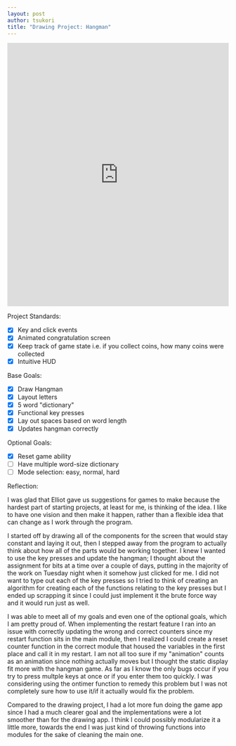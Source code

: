 ```yaml
---
layout: post
author: tsukori
title: "Drawing Project: Hangman"
---
```


<iframe src="https://trinket.io/embed/python/02cefbfd83" width="100%" height="600" frameborder="0" marginwidth="0" marginheight="0" allowfullscreen></iframe>

Project Standards:

- [x] Key and click events
- [x] Animated congratulation screen
- [x] Keep track of game state i.e. if you collect coins, how many coins were collected
- [x] Intuitive HUD

Base Goals:

- [x] Draw Hangman 
- [x] Layout letters
- [x] 5 word "dictionary"
- [x] Functional key presses
- [x] Lay out spaces based on word length
- [x] Updates hangman correctly

Optional Goals:

- [x] Reset game ability
- [ ] Have multiple word-size dictionary
- [ ] Mode selection: easy, normal, hard

Reflection: 

I was glad that Elliot gave us suggestions for games to make because the hardest part of starting projects, at least for me, is thinking of the idea. I like to have one vision and then make it happen, rather than a flexible idea that can change as I work through the program. 

I started off by drawing all of the components for the screen that would stay constant and laying it out, then I stepped away from the program to actually think about how all of the parts would be working together. I knew I wanted to use the key presses and update the hangman; I thought about the assignment for bits at a time over a couple of days, putting in the majority of the work on Tuesday night when it somehow just clicked for me. I did not want to type out each of the key presses so I tried to think of creating an algorithm for creating each of the functions relating to the key presses but I ended up scrapping it since I could just implement it the brute force way and it would run just as well.    

I was able to meet all of my goals and even one of the optional goals, which I am pretty proud of. When implementing the restart feature I ran into an issue with correctly updating the wrong and correct counters since my restart function sits in the main module, then I realized I could create a reset counter function in the correct module that housed the variables in the first place and call it in my restart. I am not all too sure if my "animation" counts as an animation since nothing actually moves but I thought the static display fit more with the hangman game. As far as I know the only bugs occur if you try to press multple keys at once or if you enter them too quickly. I was considering using the ontimer function to remedy this problem but I was not completely sure how to use it/if it actually would fix the problem. 

Compared to the drawing project, I had a lot more fun doing the game app since I had a much clearer goal and the implementations were a lot smoother than for the drawing app. I think I could possibly modularize it a little more, towards the end I was just kind of throwing functions into modules for the sake of cleaning the main one. 
